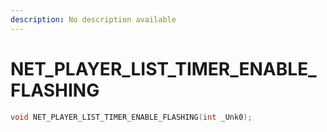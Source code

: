 ```yaml
---
description: No description available 
---
```


# NET_PLAYER_LIST_TIMER_ENABLE_FLASHING

```cpp
void NET_PLAYER_LIST_TIMER_ENABLE_FLASHING(int _Unk0);
```